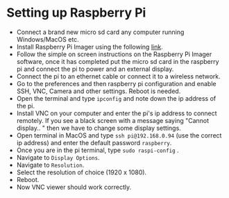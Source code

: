 # Setting up Raspberry Pi

- Connect a brand new micro sd card any computer running Windows/MacOS etc.  
- Install Raspberry Pi Imager using the following [link](https://www.raspberrypi.org/software/).
- Follow the simple on screen instructions on the Raspberry Pi Imager software, once it has completed put the micro sd card in the raspberry pi and connect the pi to power and an external display.  
- Connect the pi to an ethernet cable or connect it to a wireless network.  
- Go to the preferences and then raspberry pi configuration and enable SSH, VNC, Camera and other settings. Reboot is needed.     
- Open the terminal and type ```ipconfig``` and note down the ip address of the pi.  
- Install VNC on your computer and enter the pi's ip address to connect remotely. If you see a black screen with a message saying "Cannot display.. " then we have to change some display settings.  
- Open terminal in MacOS and type ```ssh pi@192.168.0.94``` (use the correct ip address) and enter the default password ```raspberry```.   
- Once you are in the pi terminal, type ```sudo raspi-config``` . 
- Navigate to ```Display Options```.
- Navigate to ```Resolution```.
- Select the resolution of choice (1920 x 1080).
- Reboot.
- Now VNC viewer should work correctly.
